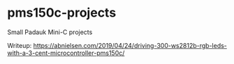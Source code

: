 # pms150c-projects
Small Padauk Mini-C projects

Writeup: https://abnielsen.com/2019/04/24/driving-300-ws2812b-rgb-leds-with-a-3-cent-microcontroller-pms150c/
